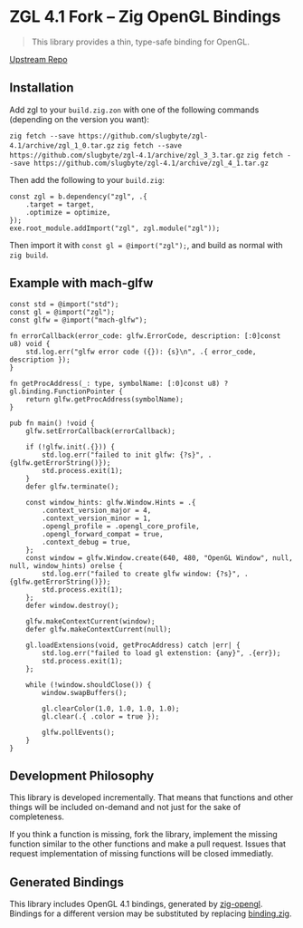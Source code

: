 # ZGL 4.1 Fork – Zig OpenGL Bindings

> This library provides a thin, type-safe binding for OpenGL.

[Upstream Repo](https://github.com/ziglibs/zgl)

## Installation
Add zgl to your `build.zig.zon` with one of the following commands (depending on the version you want):

`zig fetch --save https://github.com/slugbyte/zgl-4.1/archive/zgl_1_0.tar.gz`
`zig fetch --save https://github.com/slugbyte/zgl-4.1/archive/zgl_3_3.tar.gz`
`zig fetch --save https://github.com/slugbyte/zgl-4.1/archive/zgl_4_1.tar.gz`

Then add the following to your `build.zig`:

```zig
const zgl = b.dependency("zgl", .{
    .target = target,
    .optimize = optimize,
});
exe.root_module.addImport("zgl", zgl.module("zgl"));
```

Then import it with `const gl = @import("zgl");`, and build as normal with `zig build`.

## Example with mach-glfw
```zig
const std = @import("std");
const gl = @import("zgl");
const glfw = @import("mach-glfw");

fn errorCallback(error_code: glfw.ErrorCode, description: [:0]const u8) void {
    std.log.err("glfw error code ({}): {s}\n", .{ error_code, description });
}

fn getProcAddress(_: type, symbolName: [:0]const u8) ?gl.binding.FunctionPointer {
    return glfw.getProcAddress(symbolName);
}

pub fn main() !void {
    glfw.setErrorCallback(errorCallback);

    if (!glfw.init(.{})) {
        std.log.err("failed to init glfw: {?s}", .{glfw.getErrorString()});
        std.process.exit(1);
    }
    defer glfw.terminate();

    const window_hints: glfw.Window.Hints = .{
        .context_version_major = 4,
        .context_version_minor = 1,
        .opengl_profile = .opengl_core_profile,
        .opengl_forward_compat = true,
        .context_debug = true,
    };
    const window = glfw.Window.create(640, 480, "OpenGL Window", null, null, window_hints) orelse {
        std.log.err("failed to create glfw window: {?s}", .{glfw.getErrorString()});
        std.process.exit(1);
    };
    defer window.destroy();

    glfw.makeContextCurrent(window);
    defer glfw.makeContextCurrent(null);

    gl.loadExtensions(void, getProcAddress) catch |err| {
        std.log.err("failed to load gl extenstion: {any}", .{err});
        std.process.exit(1);
    };

    while (!window.shouldClose()) {
        window.swapBuffers();

        gl.clearColor(1.0, 1.0, 1.0, 1.0);
        gl.clear(.{ .color = true });

        glfw.pollEvents();
    }
}
```

## Development Philosophy

This library is developed incrementally. That means that functions and other things will be included on-demand and not just for the sake of completeness.

If you think a function is missing, fork the library, implement the missing function similar to the other functions and make a pull request. Issues that request implementation of missing functions will be closed immediatly.

## Generated Bindings

This library includes OpenGL 4.1 bindings, generated by [zig-opengl](https://github.com/MasterQ32/zig-opengl). Bindings for a different version may be substituted by replacing [binding.zig](binding.zig).
